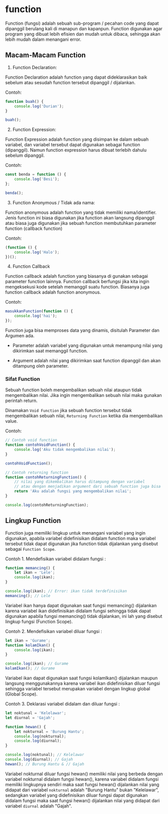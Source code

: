 # function

Function (fungsi) adalah sebuah sub-program / pecahan code yang dapat dipanggil berulang kali di manapun dan kapanpun. Function digunakan agar program yang dibuat lebih efisien dan mudah untuk dibaca, sehingga akan lebih mudah dalam menangani error.

## Macam-Macam Function

1. Function Declaration:

Function Declaration adalah function yang dapat dideklarasikan baik sebelum atau sesudah function tersebut dipanggil / dijalankan.

Contoh:

```js
function buah() {
	console.log('Durian');
}

buah();
```

2. Function Expression:

Function Expression adalah function yang disimpan ke dalam sebuah variabel, dan variabel tersebut dapat digunakan sebagai function (dipanggil). Namun function expression harus dibuat terlebih dahulu sebelum dipanggil.

Contoh:

```js
const benda = function () {
	console.log('Besi');
};

benda();
```

3. Function Anonymous / Tidak ada nama:

Function anonymous adalah function yang tidak memiliki nama/identifier. Jenis function ini biasa digunakan jika function akan langsung dipanggil atau biasa juga digunakan jika sebuah function membutuhkan parameter function (callback function)

Contoh:

```js
(function () {
	console.log('Halo');
})();
```

4. Function Callback

Function callback adalah function yang biasanya di gunakan sebagai parameter function lainnya. Function callback berfungsi jika kita ingin mengeksekusi kode setelah memanggil suatu function. Biasanya juga function callback adalah function anonymous.

Contoh:

```js
masukkanFunction(function () {
	console.log('hai');
});
```

Function juga bisa memproses data yang dinamis, disitulah Parameter dan Argumen ada.

- Parameter adalah variabel yang digunakan untuk menampung nilai
  yang dikirimkan saat memanggil function.

- Argument adalah nilai yang dikirimkan saat function dipanggil
  dan akan ditampung oleh parameter.

### Sifat Function

Sebuah function boleh mengembalikan sebuah nilai ataupun tidak mengembalikan nilai. Jika ingin mengembalikan sebuah nilai maka gunakan perintah return.

Dinamakan `Void Function` jika sebuah function tersebut tidak mengembalikan sebuah nilai, `Returning Function` ketika dia mengembalikan value.

Contoh:

```js
// Contoh void function
function contohVoidFunction() {
	console.log('Aku tidak mengembalikan nilai');
}

contohVoidFunction();

// Contoh returning function
function contohReturningFunction() {
	// nilai yang dikembalikan harus ditampung dengan variabel
	// atau dengan menjadikan argument dari sebuah function juga bisa
	return 'Aku adalah fungsi yang mengembalikan nilai';
}

console.log(contohReturningFunction);
```

## Lingkup Function

Function juga memiliki lingkup untuk menangani variabel yang ingin digunakan, apabila variabel didefinisikan didalam function maka variabel tersebut tidak dapat digunakan jika function tidak dijalankan yang disebut sebagai `Function Scope`.

Contoh 1. Mendefisikan variabel didalam fungsi :

```js
function memancing() {
	let ikan = 'Lele';
	console.log(ikan);
}

console.log(ikan); // Error: ikan tidak terdefinisikan
memancing(); // Lele
```

Variabel ikan hanya dapat digunakan saat fungsi memancing() dijalankan karena variabel ikan didefinisikan didalam fungsi sehingga tidak dapat digunakan apabila fungsi memancing() tidak dijalankan, ini lah yang disebut lingkup fungsi (Function Scope).

Contoh 2. Mendefisikan variabel diluar fungsi :

```js
let ikan = 'Gurame';
function kolamIkan() {
	console.log(ikan);
}

console.log(ikan); // Gurame
kolamIkan(); // Gurame
```

Variabel ikan dapat digunakan saat fungsi kolamIkan() dijalankan maupun langsung menggunakannya karena variabel ikan didefinisikan diluar fungsi sehingga variabel tersebut merupakan variabel dengan lingkup global (Global Scope).

Contoh 3. Deklarasi variabel didalam dan diluar fungsi :

```js
let noktunal = 'Kelelawar';
let diurnal = 'Gajah';

function hewan() {
	let nokturnal = 'Burung Hantu';
	console.log(nokturnal);
	console.log(diurnal);
}

console.log(noktunal); // Kelelawar
console.log(diurnal); // Gajah
hewan(); // Burung Hantu & // Gajah
```

Variabel nokturnal diluar fungsi hewan() memiliki nilai yang berbeda dengan variabel nokturnal didalam fungsi hewan(), karena variabel didalam fungsi memiliki lingkupnya sendiri maka saat fungsi hewan() dijalankan nilai yang didapat dari variabel `nokturnal` adalah "Burung Hantu" bukan "Kelelawar", sedangkan variabel yang didefinisikan diluar fungsi dapat digunakan didalam fungsi maka saat fungsi hewan() dijalankan nilai yang didapat dari variabel `diurnal` adalah "Gajah".
